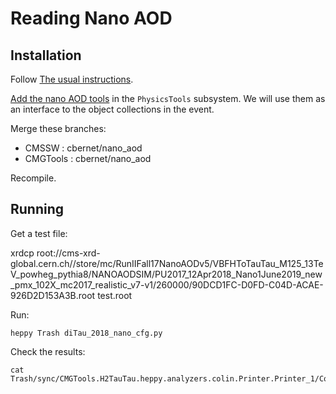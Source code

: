 # Reading Nano AOD

## Installation

Follow [The usual instructions](https://github.com/GaelTouquet/cmgtools-lite/tree/htt_9_4_11_cand1_v1/H2TauTau#installation-recipe). 

[Add the nano AOD tools](https://github.com/cms-nanoAOD/nanoAOD-tools) in the `PhysicsTools` subsystem.
We will use them as an interface to the object collections in the event.

Merge these branches:

* CMSSW : cbernet/nano_aod
* CMGTools : cbernet/nano_aod

Recompile. 

## Running

Get a test file: 

xrdcp root://cms-xrd-global.cern.ch//store/mc/RunIIFall17NanoAODv5/VBFHToTauTau_M125_13TeV_powheg_pythia8/NANOAODSIM/PU2017_12Apr2018_Nano1June2019_new_pmx_102X_mc2017_realistic_v7-v1/260000/90DCD1FC-D0FD-C04D-ACAE-926D2D153A3B.root test.root

Run: 

```
heppy Trash diTau_2018_nano_cfg.py 
```

Check the results: 

```
cat Trash/sync/CMGTools.H2TauTau.heppy.analyzers.colin.Printer.Printer_1/Counter.txt
```


